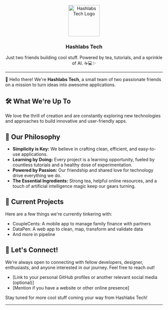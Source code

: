 <p align="center">
  <a href="https://github.com/Hashlabs-Tech">
    <img src="https://avatars.githubusercontent.com/u/[YOUR_ORGANIZATION_ID]?s=200&v=4" alt="Hashlabs Tech Logo" width="100" height="100">
  </a>
  <h3 align="center">Hashlabs Tech</h3>
  <p align="center">
    Just two friends building cool stuff. Powered by tea, tutorials, and a sprinkle of AI. ☕💻✨
  </p>
</p>



---



👋 Hello there! We're **Hashlabs Tech**, a small team of two passionate friends on a mission to turn ideas into awesome applications.




## 🛠️ What We're Up To

We love the thrill of creation and are constantly exploring new technologies and approaches to build innovative and user-friendly apps.




## 🌱 Our Philosophy

* **Simplicity is Key:** We believe in crafting clean, efficient, and easy-to-use applications.
* **Learning by Doing:** Every project is a learning opportunity, fueled by countless tutorials and a healthy dose of experimentation.
* **Powered by Passion:** Our friendship and shared love for technology drive everything we do.
* **The Essential Ingredients:** Strong tea, helpful online resources, and a touch of artificial intelligence magic keep our gears turning.




## 🔭 Current Projects

Here are a few things we're currently tinkering with:

* CoupleCents: A mobile app to manage family finance with partners
* DataPen: A web app to clean, map, transform and validate data
* And more in pipeline




## 🤝 Let's Connect!

We're always open to connecting with fellow developers, designer, enthusiasts, and anyone interested in our journey. Feel free to reach out!

* [Link to your personal GitHub profiles or another relevant social media (optional)]
* [Mention if you have a website or other online presence]






Stay tuned for more cool stuff coming your way from Hashlabs Tech!


---
